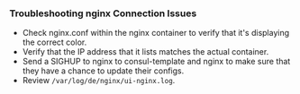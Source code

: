### Troubleshooting nginx Connection Issues

- Check nginx.conf within the nginx container to verify that it's displaying the correct color.
- Verify that the IP address that it lists matches the actual container.
- Send a SIGHUP to nginx to consul-template and nginx to make sure that they have a chance to update their configs.
- Review `/var/log/de/nginx/ui-nginx.log`.
